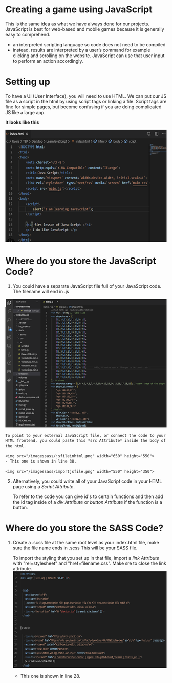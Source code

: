 # Creating a game using JavaScript

This is the same idea as what we have always done for our projects.
JavaScript is best for web-based and mobile games because it is generally easy to comprehend. 
- an interpreted scripting language so code does not need to be compiled
- instead, results are interpreted by a user’s command for example clicking and scrolling on the website. JavaScript can use that user input to perform an action accordingly.

# Setting up 

To have a UI (User Interface), you will need to use HTML. We can put our JS file as a script in the html by using script tags or linking a file. Script tags are fine for simple pages, but become confusing if you are doing complicated JS like a large app. 

**It looks like this**

<img src="/imagessass/javainhtml.png" width="550" height="350">

# Where do you store the JavaScript Code?

1. You could have a separate JavaScript file full of your JavaScript code. The filename will end in .js
<img src="/imagessass/jsfile.png" width="650" height="400">


    To point to your external JavaScript file, or connect the code to your HTML frontend, you could paste this *src Attribute* inside the body of the html. 

    <img src="/imagessass/jsfileinhtml.png" width="650" height="550">
    - This one is shown in line 38.

    <img src="/imagessass/importjsfile.png" width="550" height="350">

2. Alternatively, you could write all of your JavaScript code in your HTML page using a *Script Attribute*.

    To refer to the code you can give id's to certain functions and then add the id tag inside of a *div Attribute* or *button Attribute* if the function is a button.


# Where do you store the SASS Code?

1. Create a .scss file at the same root level as your index.html file, make sure the file name ends in .scss This will be your SASS file.

    To import the styling that you set up in that file, import a *link Attribute* with "rel=stylesheet" and "href=filename.css". Make sre to close the link attribute. 
    <img src="/imagessass/importsass.png" width="800" height="300">
    - This one is shown in line 28.






